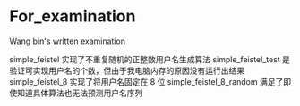 # For_examination
Wang bin's written examination

  simple_feistel 实现了不重复随机的正整数用户名生成算法
  simple_feistel_test 是验证可实现用户名的个数，但由于我电脑内存的原因没有运行出结果
  simple_feistel_8 实现了将用户名固定在 8 位
  simple_feistel_8_random 满足了即使知道具体算法也无法预测用户名序列
